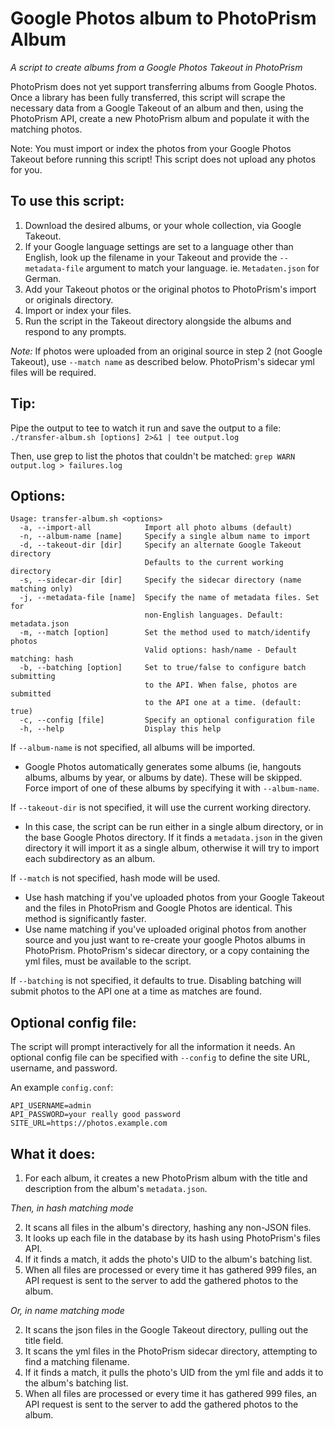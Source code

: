 # Google Photos album to PhotoPrism Album
*A script to create albums from a Google Photos Takeout in PhotoPrism*

PhotoPrism does not yet support transferring albums from Google Photos.  Once a library 
has been fully transferred, this script will scrape the necessary data from a Google 
Takeout of an album and then, using the PhotoPrism API, create a new PhotoPrism 
album and populate it with the matching photos.

Note: You must import or index the photos from your Google Photos Takeout before 
running this script!  This script does not upload any photos for you.
  
[upstream]: https://github.com/inthreedee/photoprism-transfer-album
[insight]: https://github.com/photoprism/photoprism/issues/869#issuecomment-779488150

## To use this script:

1. Download the desired albums, or your whole collection, via Google Takeout.
2. If your Google language settings are set to a language other than English, look up the filename 
   in your Takeout and provide the `--metadata-file` argument to match your language. 
   ie. `Metadaten.json` for German.
4. Add your Takeout photos or the original photos to PhotoPrism's import or originals directory.
5. Import or index your files.
6. Run the script in the Takeout directory alongside the albums and respond to any prompts.

*Note:* If photos were uploaded from an original source in step 2 (not Google Takeout), 
use `--match name` as described below. PhotoPrism's sidecar yml files will be required.

## Tip:
Pipe the output to tee to watch it run and save the output to a file:
`./transfer-album.sh [options] 2>&1 | tee output.log`

Then, use grep to list the photos that couldn't be matched:
`grep WARN output.log > failures.log`



## Options:
```
Usage: transfer-album.sh <options>
  -a, --import-all            Import all photo albums (default)
  -n, --album-name [name]     Specify a single album name to import
  -d, --takeout-dir [dir]     Specify an alternate Google Takeout directory
                              Defaults to the current working directory
  -s, --sidecar-dir [dir]     Specify the sidecar directory (name matching only)
  -j, --metadata-file [name]  Specify the name of metadata files. Set for
                              non-English languages. Default: metadata.json
  -m, --match [option]        Set the method used to match/identify photos
                              Valid options: hash/name - Default matching: hash
  -b, --batching [option]     Set to true/false to configure batch submitting
                              to the API. When false, photos are submitted
                              to the API one at a time. (default: true)
  -c, --config [file]         Specify an optional configuration file
  -h, --help                  Display this help
```

If `--album-name` is not specified, all albums will be imported.
 - Google Photos automatically generates some albums (ie, hangouts albums, albums by year, or albums by date). 
   These will be skipped. Force import of one of these albums by specifying it with `--album-name`.

If `--takeout-dir` is not specified, it will use the current working directory.
- In this case, the script can be run either in a single album directory, or in the base Google Photos 
  directory. If it finds a `metadata.json` in the given directory it will import it as a 
  single album, otherwise it will try to import each subdirectory as an album.

If `--match` is not specified, hash mode will be used.
- Use hash matching if you've uploaded photos from your Google Takeout and 
  the files in PhotoPrism and Google Photos are identical. This method is significantly faster.
- Use name matching if you've uploaded original photos from another source 
  and you just want to re-create your google Photos albums in PhotoPrism.
  PhotoPrism's sidecar directory, or a copy containing the yml files, must be available to the script.

If `--batching` is not specified, it defaults to true.
Disabling batching will submit photos to the API one at a time as matches are found.

## Optional config file:
The script will prompt interactively for all the information it needs. 
An optional config file can be specified with `--config` to define 
the site URL, username, and password.

An example `config.conf`:

```
API_USERNAME=admin
API_PASSWORD=your really good password
SITE_URL=https://photos.example.com
```

## What it does:

1. For each album, it creates a new PhotoPrism album with the title and description from
   the album's `metadata.json`.

*Then, in hash matching mode*

2. It scans all files in the album's directory, hashing any non-JSON files.
3. It looks up each file in the database by its hash using PhotoPrism's files API.
4. If it finds a match, it adds the photo's UID to the album's batching list.
5. When all files are processed or every time it has gathered 999 files, an API request 
   is sent to the server to add the gathered photos to the album.

*Or, in name matching mode*

2. It scans the json files in the Google Takeout directory, pulling out the title field.
3. It scans the yml files in the PhotoPrism sidecar directory, attempting to find a matching filename.
4. If it finds a match, it pulls the photo's UID from the yml file and adds it to the album's batching list.
5. When all files are processed or every time it has gathered 999 files, an API request 
   is sent to the server to add the gathered photos to the album.
